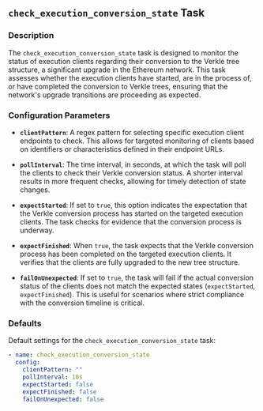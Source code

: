 ## `check_execution_conversion_state` Task

### Description
The `check_execution_conversion_state` task is designed to monitor the status of execution clients regarding their conversion to the Verkle tree structure, a significant upgrade in the Ethereum network. This task assesses whether the execution clients have started, are in the process of, or have completed the conversion to Verkle trees, ensuring that the network's upgrade transitions are proceeding as expected.

### Configuration Parameters

- **`clientPattern`**:
  A regex pattern for selecting specific execution client endpoints to check. This allows for targeted monitoring of clients based on identifiers or characteristics defined in their endpoint URLs.

- **`pollInterval`**:
  The time interval, in seconds, at which the task will poll the clients to check their Verkle conversion status. A shorter interval results in more frequent checks, allowing for timely detection of state changes.

- **`expectStarted`**:
  If set to `true`, this option indicates the expectation that the Verkle conversion process has started on the targeted execution clients. The task checks for evidence that the conversion process is underway.

- **`expectFinished`**:
  When `true`, the task expects that the Verkle conversion process has been completed on the targeted execution clients. It verifies that the clients are fully upgraded to the new tree structure.

- **`failOnUnexpected`**:
  If set to `true`, the task will fail if the actual conversion status of the clients does not match the expected states (`expectStarted`, `expectFinished`). This is useful for scenarios where strict compliance with the conversion timeline is critical.

### Defaults

Default settings for the `check_execution_conversion_state` task:

```yaml
- name: check_execution_conversion_state
  config:
    clientPattern: ""
    pollInterval: 10s
    expectStarted: false
    expectFinished: false
    failOnUnexpected: false
```
